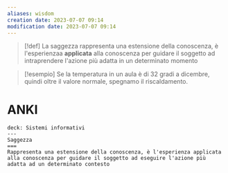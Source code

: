 ```yaml
---
aliases: wisdom
creation date: 2023-07-07 09:14
modification date: 2023-07-07 09:14
---
```


>[!def]
>La saggezza rappresenta una estensione della conoscenza, è l'esperienzaa **applicata** alla conoscenza per guidare il soggetto ad intraprendere l'azione più adatta in un determinato momento


>[!esempio]
>Se la temperatura in un aula è di 32 gradi a dicembre, quindi oltre il valore normale, spegnamo il riscaldamento.


# ANKI

```anki
deck: Sistemi informativi
---
Saggezza
===
Rappresenta una estensione della conoscenza, è l'esperienza applicata alla conoscenza per guidare il soggetto ad eseguire l'azione più adatta ad un determinato contesto
```
